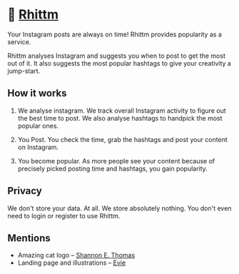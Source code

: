 # 🎉 [Rhittm](https://rhittm.github.io)

Your Instagram posts are always on time! Rhittm provides popularity as a service.

Rhittm analyses Instagram and suggests you when to post to get the most out of it. It also suggests the most popular hashtags to give your creativity a jump-start.

## How it works

1. We analyse instagram. We track overall Instagram activity to figure out the best time to post. We also analyse hashtags to handpick the most popular ones.

2. You Post. You check the time, grab the hashtags and post your content on Instagram.

3. You become popular. As more people see your content because of precisely picked posting time and hashtags, you gain popularity.

## Privacy

We don't store your data. At all. We store absolutely nothing. You don't even need to login or register to use Rhittm.

## Mentions

 - Amazing cat logo – [Shannon E. Thomas](https://www.toicon.com/authors/shannon)
 - Landing page and illustrations – [Evie](https://undraw.co/)
